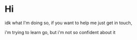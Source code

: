 # Hi

idk what I'm doing so, if you want to help me just get in touch,

i'm trying to learn go, but i'm not so confident about it
